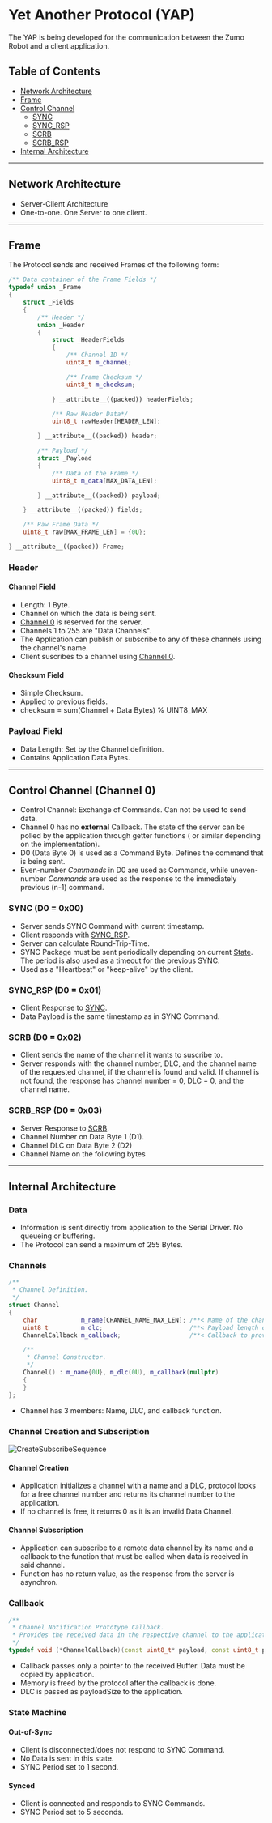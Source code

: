 # Yet Another Protocol (YAP)

The YAP is being developed for the communication between the Zumo Robot and a client application.

## Table of Contents

- [Network Architecture](#network-architecture)
- [Frame](#frame)
- [Control Channel](#control-channel-channel-0)
  - [SYNC](#sync-d0--0x00)
  - [SYNC_RSP](#sync_rsp-d0--0x01)
  - [SCRB](#scrb-d0--0x02)
  - [SCRB_RSP](#scrb_rsp-d0--0x03)
- [Internal Architecture](#internal-architecture)

---

## Network Architecture

- Server-Client Architecture
- One-to-one. One Server to one client.

---

## Frame

The Protocol sends and received Frames of the following form:

```cpp
/** Data container of the Frame Fields */
typedef union _Frame
{
    struct _Fields
    {
        /** Header */
        union _Header
        {
            struct _HeaderFields
            {
                /** Channel ID */
                uint8_t m_channel;

                /** Frame Checksum */
                uint8_t m_checksum;

            } __attribute__((packed)) headerFields;

            /** Raw Header Data*/
            uint8_t rawHeader[HEADER_LEN];

        } __attribute__((packed)) header;

        /** Payload */
        struct _Payload
        {
            /** Data of the Frame */
            uint8_t m_data[MAX_DATA_LEN];

        } __attribute__((packed)) payload;

    } __attribute__((packed)) fields;

    /** Raw Frame Data */
    uint8_t raw[MAX_FRAME_LEN] = {0U};

} __attribute__((packed)) Frame;
```

### Header

#### Channel Field

- Length: 1 Byte.
- Channel on which the data is being sent.
- [Channel 0](#control-channel-channel-0) is reserved for the server.
- Channels 1 to 255 are "Data Channels".
- The Application can publish or subscribe to any of these channels using the channel's name.
- Client suscribes to a channel using [Channel 0](#control-channel-channel-0).

#### Checksum Field

- Simple Checksum.
- Applied to previous fields.
- checksum = sum(Channel + Data Bytes) % UINT8_MAX

### Payload Field

- Data Length: Set by the Channel definition.
- Contains Application Data Bytes.

---

## Control Channel (Channel 0)

- Control Channel: Exchange of Commands. Can not be used to send data.
- Channel 0 has no **external** Callback. The state of the server can be polled by the application through getter functions ( or similar depending on the implementation).
- D0 (Data Byte 0) is used as a Command Byte. Defines the command that is being sent.
- Even-number *Commands* in D0 are used as Commands, while uneven-number *Commands* are used as the response to the immediately previous (n-1) command.

### SYNC (D0 = 0x00)

- Server sends SYNC Command with current timestamp.
- Client responds with [SYNC_RSP](#sync_rsp-d0--0x01).
- Server can calculate Round-Trip-Time.
- SYNC Package must be sent periodically depending on current [State](#state-machine). The period is also used as a timeout for the previous SYNC.
- Used as a "Heartbeat" or "keep-alive" by the client.

### SYNC_RSP (D0 = 0x01)

- Client Response to [SYNC](#sync-d0--0x00).
- Data Payload is the same timestamp as in SYNC Command.

### SCRB (D0 = 0x02)

- Client sends the name of the channel it wants to suscribe to.
- Server responds with the channel number, DLC, and the channel name of the requested channel, if the channel is found and valid. If channel is not found, the response has channel number = 0, DLC = 0, and the channel name.

### SCRB_RSP (D0 = 0x03)

- Server Response to [SCRB](#scrb-d0--0x02).
- Channel Number on Data Byte 1 (D1).
- Channel DLC on Data Byte 2 (D2)
- Channel Name on the following bytes

---

## Internal Architecture

### Data

- Information is sent directly from application to the Serial Driver. No queueing or buffering.
- The Protocol can send a maximum of 255 Bytes.

### Channels

```cpp
/**
 * Channel Definition.
 */
struct Channel
{
    char            m_name[CHANNEL_NAME_MAX_LEN]; /**< Name of the channel. */
    uint8_t         m_dlc;                        /**< Payload length of channel */
    ChannelCallback m_callback;                   /**< Callback to provide received data to the application. */

    /**
     * Channel Constructor.
     */
    Channel() : m_name{0U}, m_dlc(0U), m_callback(nullptr)
    {
    }
};
```

- Channel has 3 members: Name, DLC, and callback function.

### Channel Creation and Subscription

![CreateSubscribeSequence](http://www.plantuml.com/plantuml/proxy?cache=no&src=https://raw.githubusercontent.com/BlueAndi/RadonAlcer/main/doc/YAP/SubscribeSequence.puml)

#### Channel Creation

- Application initializes a channel with a name and a DLC, protocol looks for a free channel number and returns its channel number to the application.
- If no channel is free, it returns 0 as it is an invalid Data Channel.

#### Channel Subscription

- Application can subscribe to a remote data channel by its name and a callback to the function that must be called when data is received in said channel.
- Function has no return value, as the response from the server is asynchron.

### Callback

```cpp
/**
 * Channel Notification Prototype Callback.
 * Provides the received data in the respective channel to the application.
 */
typedef void (*ChannelCallback)(const uint8_t* payload, const uint8_t payloadSize);
```

- Callback passes only a pointer to the received Buffer. Data must be copied by application.
- Memory is freed by the protocol after the callback is done.
- DLC is passed as payloadSize to the application.

### State Machine

#### Out-of-Sync

- Client is disconnected/does not respond to SYNC Command.
- No Data is sent in this state.
- SYNC Period set to 1 second.

#### Synced

- Client is connected and responds to SYNC Commands.
- SYNC Period set to 5 seconds.
